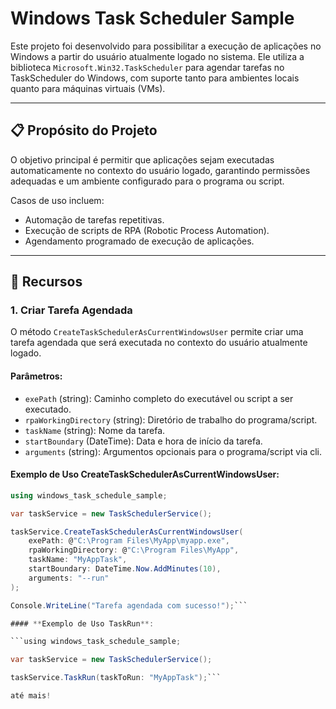 # Windows Task Scheduler Sample

Este projeto foi desenvolvido para possibilitar a execução de aplicações no Windows a partir do usuário atualmente logado no sistema. Ele utiliza a biblioteca `Microsoft.Win32.TaskScheduler` para agendar tarefas no TaskScheduler do Windows, com suporte tanto para ambientes locais quanto para máquinas virtuais (VMs).

---

## 📋 Propósito do Projeto

O objetivo principal é permitir que aplicações sejam executadas automaticamente no contexto do usuário logado, garantindo permissões adequadas e um ambiente configurado para o programa ou script. 

Casos de uso incluem:
- Automação de tarefas repetitivas.
- Execução de scripts de RPA (Robotic Process Automation).
- Agendamento programado de execução de aplicações.

---

## 🚀 Recursos

### 1. **Criar Tarefa Agendada**
O método `CreateTaskSchedulerAsCurrentWindowsUser` permite criar uma tarefa agendada que será executada no contexto do usuário atualmente logado.

#### **Parâmetros**:
- `exePath` (string): Caminho completo do executável ou script a ser executado.
- `rpaWorkingDirectory` (string): Diretório de trabalho do programa/script.
- `taskName` (string): Nome da tarefa.
- `startBoundary` (DateTime): Data e hora de início da tarefa.
- `arguments` (string): Argumentos opcionais para o programa/script via cli.

#### **Exemplo de Uso CreateTaskSchedulerAsCurrentWindowsUser**:
```csharp
using windows_task_schedule_sample;

var taskService = new TaskSchedulerService();

taskService.CreateTaskSchedulerAsCurrentWindowsUser(
    exePath: @"C:\Program Files\MyApp\myapp.exe",
    rpaWorkingDirectory: @"C:\Program Files\MyApp",
    taskName: "MyAppTask",
    startBoundary: DateTime.Now.AddMinutes(10),
    arguments: "--run"
);

Console.WriteLine("Tarefa agendada com sucesso!");```

#### **Exemplo de Uso TaskRun**:

```using windows_task_schedule_sample;

var taskService = new TaskSchedulerService();

taskService.TaskRun(taskToRun: "MyAppTask");```

até mais!
